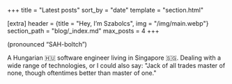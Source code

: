 +++
title = "Latest posts"
sort_by = "date"
template = "section.html"

[extra]
header = {title = "Hey, I’m Szabolcs", img = "/img/main.webp"}
section_path = "blog/_index.md"
max_posts = 4
+++

(pronounced “SAH-boltch”)

A Hungarian 🇭🇺 software engineer living in Singapore 🇸🇬. Dealing with a wide range of technologies, or I could also say: "Jack of all trades master of none, though oftentimes better than master of one."

